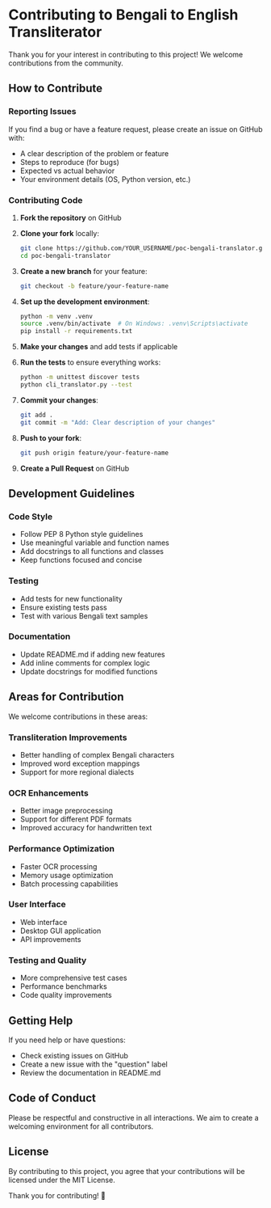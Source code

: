 # Contributing to Bengali to English Transliterator

Thank you for your interest in contributing to this project! We welcome contributions from the community.

## How to Contribute

### Reporting Issues

If you find a bug or have a feature request, please create an issue on GitHub with:
- A clear description of the problem or feature
- Steps to reproduce (for bugs)
- Expected vs actual behavior
- Your environment details (OS, Python version, etc.)

### Contributing Code

1. **Fork the repository** on GitHub
2. **Clone your fork** locally:
   ```bash
   git clone https://github.com/YOUR_USERNAME/poc-bengali-translator.git
   cd poc-bengali-translator
   ```

3. **Create a new branch** for your feature:
   ```bash
   git checkout -b feature/your-feature-name
   ```

4. **Set up the development environment**:
   ```bash
   python -m venv .venv
   source .venv/bin/activate  # On Windows: .venv\Scripts\activate
   pip install -r requirements.txt
   ```

5. **Make your changes** and add tests if applicable

6. **Run the tests** to ensure everything works:
   ```bash
   python -m unittest discover tests
   python cli_translator.py --test
   ```

7. **Commit your changes**:
   ```bash
   git add .
   git commit -m "Add: Clear description of your changes"
   ```

8. **Push to your fork**:
   ```bash
   git push origin feature/your-feature-name
   ```

9. **Create a Pull Request** on GitHub

## Development Guidelines

### Code Style
- Follow PEP 8 Python style guidelines
- Use meaningful variable and function names
- Add docstrings to all functions and classes
- Keep functions focused and concise

### Testing
- Add tests for new functionality
- Ensure existing tests pass
- Test with various Bengali text samples

### Documentation
- Update README.md if adding new features
- Add inline comments for complex logic
- Update docstrings for modified functions

## Areas for Contribution

We welcome contributions in these areas:

### Transliteration Improvements
- Better handling of complex Bengali characters
- Improved word exception mappings
- Support for more regional dialects

### OCR Enhancements
- Better image preprocessing
- Support for different PDF formats
- Improved accuracy for handwritten text

### Performance Optimization
- Faster OCR processing
- Memory usage optimization
- Batch processing capabilities

### User Interface
- Web interface
- Desktop GUI application
- API improvements

### Testing and Quality
- More comprehensive test cases
- Performance benchmarks
- Code quality improvements

## Getting Help

If you need help or have questions:
- Check existing issues on GitHub
- Create a new issue with the "question" label
- Review the documentation in README.md

## Code of Conduct

Please be respectful and constructive in all interactions. We aim to create a welcoming environment for all contributors.

## License

By contributing to this project, you agree that your contributions will be licensed under the MIT License.

Thank you for contributing! 🙏

